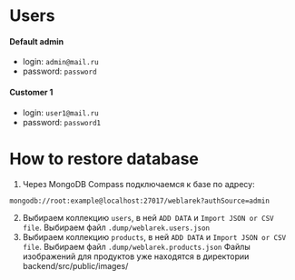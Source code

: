 # Users

#### Default admin
- login: `admin@mail.ru`
- password: `password`

#### Customer 1
- login: `user1@mail.ru`
- password: `password1`

# How to restore database
1. Через MongoDB Compass подключаемся к базе по адресу:
```
mongodb://root:example@localhost:27017/weblarek?authSource=admin
```
2. Выбираем коллекцию `users`, в ней `ADD DATA` и `Import JSON or CSV file`. Выбираем файл `.dump/weblarek.users.json`
3. Выбираем коллекцию `products`, в ней `ADD DATA` и `Import JSON or CSV file`. Выбираем файл `.dump/weblarek.products.json`
Файлы изображений для продуктов уже находятся в директории backend/src/public/images/